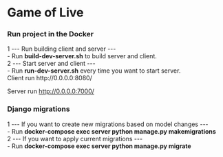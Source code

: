 # Game of Live

<h3>Run project in the Docker</h3>
1 --- Run building client and server --- <br>
  - Run <b>build-dev-server.sh</b> to build server and client.
<br>
2 --- Start server and client --- <br>
  - Run <b>run-dev-server.sh</b> every time you want to start server.
<br>
Client run http://0.0.0.0:8080/ 

Server run http://0.0.0.0:7000/
<br>
<h3>Django migrations</h3>
1 --- If you want to create new migrations based on model changes --- <br>
 - Run <b>docker-compose exec server python manage.py makemigrations</b>
<br>
2 --- If you want to apply current migrations --- <br>
 - Run <b>docker-compose exec server python manage.py migrate</b>

